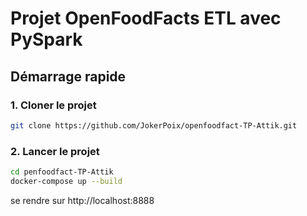 # Projet OpenFoodFacts ETL avec PySpark

## Démarrage rapide

### 1. Cloner le projet

```bash
git clone https://github.com/JokerPoix/openfoodfact-TP-Attik.git
```

### 2. Lancer le projet
```bash
cd penfoodfact-TP-Attik
docker-compose up --build
```
se rendre sur http://localhost:8888
